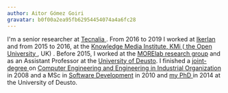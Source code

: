 ```yaml
---
author: Aitor Gómez Goiri
gravatar: b0f00a2ea95fb62954454074a4a6fc28
---
```


<p>
  I&apos;m a senior researcher at
  <span
    itemProp="affiliation"
    itemScope
    itemType="http://schema.org/Organization"
  >
    <a href="https://www.tecnalia.com/">
      <span itemProp="name">Tecnalia</span>
    </a>
  </span>.
  From 2016 to 2019 I worked at
  <span
    itemProp="affiliation"
    itemScope
    itemType="http://schema.org/Organization"
  >
    <a href="http://www.ikerlan.es">
      <span itemProp="name">Ikerlan</span>
    </a>
  </span> and from 2015 to 2016, at the
  <span
    itemProp="affiliation"
    itemScope
    itemType="http://schema.org/Organization"
  >
    <span
      itemProp="department"
      itemScope
      itemType="http://schema.org/Organization"
    >
      <a href="http://kmi.open.ac.uk" itemProp="url">
        <span itemProp="name">Knowledge Media Institute</span>, KMi
      </a>
    </span>
    (<a href="http://www.open.ac.uk" itemProp="url">
      <span itemProp="name">the Open University</span>
    </a>, UK)
  </span>.
  Before 2015, I worked at the
  <a href="http://www.morelab.deusto.es/">MORElab research group</a> and
  as an Assistant Professor at the
  <a href="http://www.deusto.es/">University of Deusto</a>.
  <span
    itemProp="alumniOf"
    itemScope
    itemType="http://schema.org/Organization"
  >
    I finished a
    <a href="http://en.wikipedia.org/wiki/Double_degree">
      joint-degree
    </a>
    on
    <a href="http://www.deusto.es/servlet/Satellite/Estudio/1110478598746/_ingl/%231102609955027%231120828512741%231120828512859/0/c0/UniversidadDeusto/comun/render?tipoColeccion=Page">
      Computer Engineering and Engineering in Industrial Organization
    </a>
    in 2008 and a MSc in
    <a href="http://www.diss.deusto.es/">Software Development</a> in
    2010 and
    <a
      href="publications/gomezgoiri-semantic.html"
      style={boldStyle}
    >
      my PhD
    </a>
    in 2014 at the
    <span
      itemProp="affiliation"
      itemScope
      itemType="http://schema.org/Organization"
    >
      <span itemProp="name">University of Deusto</span>.
    </span>
  </span>
</p>

